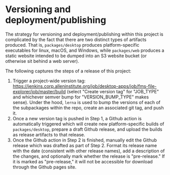 Versioning and deployment/publishing
====================================

The strategy for versioning and deployment/publishing within this project is complicated by the fact that there are two distinct 
types of artifacts produced. That is, `packages/desktop` produces platform-specific executables for linux, macOS, and Windows, 
while `packages/web` produces a static website intended to be dumped into an S3 website bucket (or otherwise sit
behind a web server).

The following captures the steps of a release of this project:

1. Trigger a project-wide version tag:
https://jenkins.corp.alleninstitute.org/job/desktop-apps/job/fms-file-explorer/job/master/build (select "Create version tag" for "JOB_TYPE" and whichever semver bump for "VERSION_BUMP_TYPE" makes sense). Under the hood, `lerna` is used to bump the versions of each of the subpackages within the repo, create an associated git tag, and push it. 
2. Once a new version tag is pushed in Step 1, a Github action is automatically triggered which will create new platform-specific 
builds of `packages/desktop`, prepare a draft Github release, and upload the builds as release artifacts to that release.
3. Once the Github action in Step 2 is finished, manually edit the Github release which was drafted as part of Step 2.
Format its release name with the date (consistent with other release names), add a description of the changes, and optionally 
mark whether the release is "pre-release." If it is marked as "pre-release," it will not be accessible for download through the 
Github pages site.
